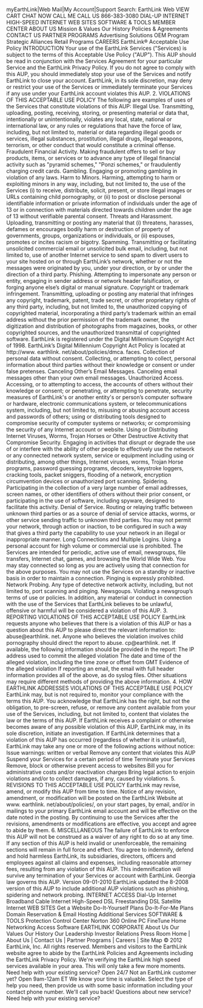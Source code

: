 myEarthLink|Web Mail|My Account|Support Search: EarthLink Web VIEW CART CHAT NOW CALL ME CALL US 866-383-3080 DIAL-UP INTERNET HIGH-SPEED INTERNET WEB SITES SOFTWARE & TOOLS MEMBER CENTER ABOUT US Mission & Values Our History Policies & Agreements CONTACT US PARTNER PROGRAMS Advertising Solutions OEM Program Strategic Alliances Retail Programs CAREERS EarthLink® Acceptable Use Policy INTRODUCTION Your use of the EarthLink Services ("Services) is subject to the terms of this Acceptable Use Policy ("AUP"). This AUP should be read in conjunction with the Services Agreement for your particular Service and the EarthLink Privacy Policy. If you do not agree to comply with this AUP, you should immediately stop your use of the Services and notify EarthLink to close your account. EarthLink, in its sole discretion, may deny or restrict your use of the Services or immediately terminate your Services if any use under your EarthLink account violates this AUP. 2. VIOLATIONS OF THIS ACCEPTABLE USE POLICY The following are examples of uses of the Services that constitute violations of this AUP: Illegal Use. Transmitting, uploading, posting, receiving, storing, or presenting material or data that, intentionally or unintentionally, violates any local, state, national or international law, or any rules or regulations that have the force of law, including, but not limited to, material or data regarding illegal goods or services, illegal substances, prostitution, illegal drugs, illegal weapons, terrorism, or other conduct that would constitute a criminal offense. Fraudulent Financial Activity. Making fraudulent offers to sell or buy products, items, or services or to advance any type of illegal financial activity such as "pyramid schemes," "Ponzi schemes," or fraudulently charging credit cards. Gambling. Engaging or promoting gambling in violation of any laws. Harm to Minors. Harming, attempting to harm or exploiting minors in any way, including, but not limited to, the use of the Services (i) to receive, distribute, solicit, present, or store illegal images or URLs containing child pornography, or (ii) to post or disclose personal identifiable information or private information of individuals under the age of 13 or in connection with materials directed towards children under the age of 13 without verifiable parental consent. Threats and Harassment. Uploading, transmitting or posting any material that (i) threatens, harasses, defames or encourages bodily harm or destruction of property of governments, groups, organizations or individuals, or (ii) espouses, promotes or incites racism or bigotry. Spamming. Transmitting or facilitating unsolicited commercial email or unsolicited bulk email, including, but not limited to, use of another Internet service to send spam to divert users to your site hosted on or through EarthLink’s network, whether or not the messages were originated by you, under your direction, or by or under the direction of a third party. Phishing. Attempting to impersonate any person or entity, engaging in sender address or network header falsification, or forging anyone else’s digital or manual signature. Copyright or trademark infringement. Transmitting, uploading or posting any material that infringes any copyright, trademark, patent, trade secret, or other proprietary rights of any third party, including, but not limited to, the unauthorized copying of copyrighted material, incorporating a third party’s trademark within an email address without the prior permission of the trademark owner, the digitization and distribution of photographs from magazines, books, or other copyrighted sources, and the unauthorized transmittal of copyrighted software. EarthLink is registered under the Digital Millennium Copyright Act of 1998. EarthLink’s Digital Millennium Copyright Act Policy is located at http://www. earthlink. net/about/policies/dmca. faces. Collection of personal data without consent. Collecting, or attempting to collect, personal information about third parties without their knowledge or consent or under false pretenses. Canceling Other’s Email Messages. Canceling email messages other than your own email messages. Unauthorized Access. Accessing, or to attempting to access, the accounts of others without their knowledge or consent; or penetrating, or attempting to penetrate, security measures of EarthLink's or another entity's or person’s computer software or hardware, electronic communications system, or telecommunications system, including, but not limited to, misusing or abusing account access and passwords of others; using or distributing tools designed to compromise security of computer systems or networks; or compromising the security of any Internet account or website. Using or Distributing Internet Viruses, Worms, Trojan Horses or Other Destructive Activity that Compromise Security. Engaging in activities that disrupt or degrade the use of or interfere with the ability of other people to effectively use the network or any connected network system, service or equipment including using or distributing, among other things, Internet viruses, worms, Trojan Horse programs, password guessing programs, decoders, keystroke loggers, cracking tools, packet sniggers, flooding of a network, encryption circumvention devices or unauthorized port scanning. Spidering. Participating in the collection of a very large number of email addresses, screen names, or other identifiers of others without their prior consent, or participating in the use of software, including spyware, designed to facilitate this activity. Denial of Service. Routing or relaying traffic between unknown third parties or as a source of denial of service attacks, worms, or other service sending traffic to unknown third parties. You may not permit your network, through action or inaction, to be configured in such a way that gives a third party the capability to use your network in an illegal or inappropriate manner. Long Connections and Multiple Logins. Using a personal account for high volume or commercial use is prohibited. The Services are intended for periodic, active use of email, newsgroups, file transfers, Internet chat, games, and browsing the World Wide Web. You may stay connected so long as you are actively using that connection for the above purposes. You may not use the Services on a standby or inactive basis in order to maintain a connection. Pinging is expressly prohibited. Network Probing. Any type of detective network activity, including, but not limited to, port scanning and pinging. Newsgoups. Violating a newsgroup’s terms of use or policies. In addition, any material or conduct in connection with the use of the Services that EarthLink believes to be unlawful, offensive or harmful will be considered a violation of this AUP. 3. REPORTING VIOLATIONS OF THIS ACCEPTABLE USE POLICY EarthLink requests anyone who believes that there is a violation of this AUP or has a question about this AUP to please direct the relevant information to: abuse@earthlink. net. Anyone who believes the violation involves child pornography should direct the report to abuse. cp@earthlink. net. If available, the following information should be provided in the report: The IP address used to commit the alleged violation The date and time of the alleged violation, including the time zone or offset from GMT Evidence of the alleged violation If reporting an email, the email with full header information provides all of the above, as do syslog files. Other situations may require different methods of providing the above information. 4. HOW EARTHLINK ADDRESSES VIOLATIONS OF THIS ACCEPTABLE USE POLICY EarthLink may, but is not required to, monitor your compliance with the terms this AUP. You acknowledge that EarthLink has the right, but not the obligation, to pre-screen, refuse, or remove any content available from your use of the Services, including, but not limited to, content that violates the law or the terms of this AUP. If EarthLink receives a complaint or otherwise becomes aware of any possible violation of this AUP, EarthLink may, in its sole discretion, initiate an investigation. If EarthLink determines that a violation of this AUP has occurred (regardless of whether it is unlawful), EarthLink may take any one or more of the following actions without notice: Issue warnings: written or verbal Remove any content that violates this AUP Suspend your Services for a certain period of time Terminate your Services Remove, block or otherwise prevent access to websites Bill you for administrative costs and/or reactivation charges Bring legal action to enjoin violations and/or to collect damages, if any, caused by violations. 5. REVISIONS TO THIS ACCEPTABLE USE POLICY EarthLink may revise, amend, or modify this AUP from time to time. Notice of any revision, amendment, or modification will be posted on the EarthLink Website at www. earthlink. net/about/policies/, on your start pages, by email, and/or in mailings to your primary EarthLink email account and will be effective on the date noted in the posting. By continuing to use the Services after the revisions, amendments or modifications are effective, you accept and agree to abide by them. 6. MISCELLANEOUS The failure of EarthLink to enforce this AUP will not be construed as a waiver of any right to do so at any time. If any section of this AUP is held invalid or unenforceable, the remaining sections will remain in full force and effect. You agree to indemnify, defend and hold harmless EarthLink, its subsidiaries, directors, officers and employees against all claims and expenses, including reasonable attorney fees, resulting from any violation of this AUP. This indemnification will survive any termination of your Services or account with EarthLink. Georgia law governs this AUP. Version 09-01-2010 EarthLink updated the 8-2008 version of this AUP to include additional AUP violations such as phishing, spidering and network probing. INTERNET ACCESS Dial-Up Internet Broadband Cable Internet High-Speed DSL Freestanding DSL Satellite Internet WEB SITES Get a Website Do-It-Yourself Plans Do-It-For-Me Plans Domain Reservation & Email Hosting Additional Services SOFTWARE & TOOLS Protection Control Center Norton 360 Online PC FineTune Home Networking Access Software EARTHLINK CORPORATE About Us Our Values Our History Our Leadership Investor Relations Press Room Home | About Us | Contact Us | Partner Programs | Careers | Site Map © 2012 EarthLink, Inc. All rights reserved. Members and visitors to the EarthLink website agree to abide by the EarthLink Policies and Agreements including the EarthLink Privacy Policy. We're verifying the EarthLink high speed services available in your area. This will only take a few more moments. Need help with your existing service? Open 24/7 Not an EarthLink customer yet? Open 9am-12am ET We know your time is valuable. Select the type of help you need, then provide us with some basic information including your contact phone number. We'll call you back! Questions about new service? Need help with your existing service?